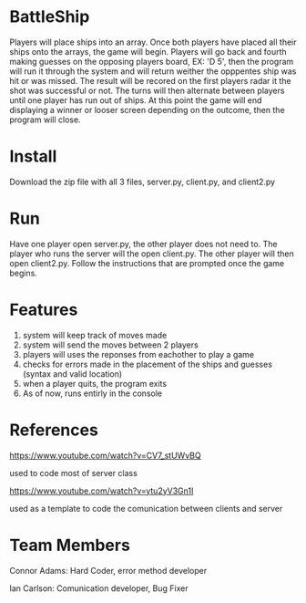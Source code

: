 # BattleShip
 Players will place ships into an array. Once both players have placed all their ships onto the arrays, the game will begin. Players will go back and fourth making guesses on the opposing players board, EX: 'D 5', then the program will run it through the system and will return weither the opppentes ship was hit or was missed. The result will be recored on the first players radar it the shot was successful or not. The turns will then alternate between players until one player has run out of ships. At this point the game will end displaying a winner or looser screen depending on the outcome, then the program will close. 
 
# Install
 Download the zip file with all 3 files, server.py, client.py, and client2.py
 
# Run
 Have one player open server.py, the other player does not need to.
	The player who runs the server will the open client.py.
	The other player will then open client2.py.
	Follow the instructions that are prompted once the game begins.

# Features
1. system will keep track of moves made
2. system will send the moves between 2 players
3. players will uses the reponses from eachother to play a game
4. checks for errors made in the placement of the ships and guesses (syntax and valid location)
5. when a player quits, the program exits
6. As of now, runs entirly in the console

# References
https://www.youtube.com/watch?v=CV7_stUWvBQ

  used to code most of server class

https://www.youtube.com/watch?v=ytu2yV3Gn1I

  used as a template to code the comunication between clients and server

#  Team Members
Connor Adams: Hard Coder, error method developer

Ian Carlson: Comunication developer, Bug Fixer 

 
